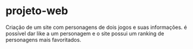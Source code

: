# projeto-web

Criação de um site com personagens de dois jogos e suas informações. é possível dar like a um personagem e o site possui um ranking de personagens mais favoritados.